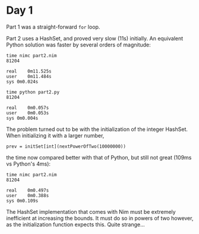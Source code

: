 # Day 1

Part 1 was a straight-forward `for` loop.

Part 2 uses a HashSet, and proved very slow (11s) initially. An equivalent Python solution was faster by several orders of magnitude:

```
time nimc part2.nim 
81204

real    0m11.525s
user    0m11.484s
sys 0m0.024s
```

```
time python part2.py 
81204

real    0m0.057s
user    0m0.053s
sys 0m0.004s
```

The problem turned out to be with the initialization of the integer HashSet. When initializing it with a larger number, 

```
prev = initSet[int](nextPowerOfTwo(10000000))
```

the time now compared better with that of Python, but still not great (109ms vs Python's 4ms):

```
time nimc part2.nim 
81204

real    0m0.497s
user    0m0.388s
sys 0m0.109s
```

The HashSet implementation that comes with Nim must be extremely inefficient at increasing the bounds. It must do so in powers of two however, as the initialization function expects this. Quite strange...